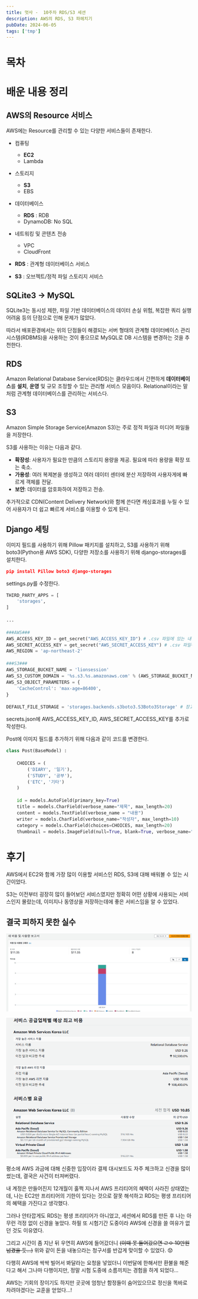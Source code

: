 ```yaml
---
title: 멋사 -  10주차 RDS/S3 세션
description: AWS의 RDS, S3 파헤치기
pubDate: 2024-06-05
tags: ['tmp']
---
```


# 목차

# 배운 내용 정리

## AWS의 Resource 서비스

AWS에는 Resource를 관리할 수 있는 다양한 서비스들이 존재한다.

- 컴퓨팅
    - **EC2**
    - Lambda
- 스토리지
    - **S3**
    - EBS
- 데이터베이스
    - **RDS** : RDB
    - DynamoDB: No SQL
- 네트워킹 및 콘텐츠 전송
    - VPC
    - CloudFront

- **RDS** : 관계형 데이터베이스 서비스
- **S3** : 오브젝트/정적 파일  스토리지 서비스

## SQLite3 → MySQL

SQLite3는 동시성 제한, 파일 기반 데이터베이스의 데이터 손실 위험, 복잡한 쿼리 실행 어려움 등의 단점으로 인해 문제가 많았다. 

따라서 배포환경에서는 위의 단점들이 해결되는 서버 형태의 관계형 데이터베이스 관리 시스템(RDBMS)을 사용하는 것이 좋으므로 MySQL로 DB 시스템을 변경하는 것을 추천한다.

## RDS

Amazon Relational Database Service(RDS)는 클라우드에서 간편하게 **데이터베이스**를 **설치**, **운영** 및 규모 조정할 수 있는 관리형 서비스 모음이다. Relational이라는 말처럼 관계형 데이터베이스를 관리하는 서비스다.

## S3

Amazon Simple Storage Service(Amazon S3)는 주로 정적 파일과 미디어 파일들을 저장한다.

S3를 사용하는 이유는 다음과 같다.

- **확장성**: 사용자가 필요한 만큼의 스토리지 용량을 제공. 필요에 따라 용량을 확장 또는 축소.
- **가용성**: 여러 복제본을 생성하고 여러 데이터 센터에 분산 저장하여 사용자게에 빠르게 객체를 전달.
- **보안**: 데이터를 암호화하여 저장하고 전송.

추가적으로 CDN(Content Delivery Network)와 함께 쓴다면 캐싱효과를 누릴 수 있어 사용자가 더 쉽고 빠르게 서비스를 이용할 수 있게 된다.

## Django 세팅

이미지 필드를 사용하기 위해 Pillow 패키지를 설치하고, S3를 사용하기 위해 boto3(Python용 AWS SDK), 다양한 저장소를 사용하기 위해 django-storages를 설치한다.

```json
pip install Pillow boto3 django-storages
```

settings.py를 수정한다.

```python
THIRD_PARTY_APPS = [
    'storages',
]

...

###AWS###
AWS_ACCESS_KEY_ID = get_secret("AWS_ACCESS_KEY_ID") # .csv 파일에 있는 내용을 입력 Access key ID
AWS_SECRET_ACCESS_KEY = get_secret("AWS_SECRET_ACCESS_KEY") # .csv 파일에 있는 내용을 입력 Secret access key
AWS_REGION = 'ap-northeast-2'

###S3###
AWS_STORAGE_BUCKET_NAME = 'lionsession'
AWS_S3_CUSTOM_DOMAIN = '%s.s3.%s.amazonaws.com' % (AWS_STORAGE_BUCKET_NAME,AWS_REGION)
AWS_S3_OBJECT_PARAMETERS = {
    'CacheControl': 'max-age=86400',
}

DEFAULT_FILE_STORAGE = 'storages.backends.s3boto3.S3Boto3Storage' # 장고의 기본 파일저장소 위치를 S3버킷으로 지정.
```

secrets.json에 AWS_ACCESS_KEY_ID, AWS_SECRET_ACCESS_KEY를 추가로 작성한다.

Post에 이미지 필드를 추가하기 위해 다음과 같이 코드를 변경한다.

```python
class Post(BaseModel) :

    CHOICES = (
        ('DIARY', '일기'),
        ('STUDY', '공부'),
        ('ETC', '기타')
    )

    id = models.AutoField(primary_key=True)
    title = models.CharField(verbose_name="제목", max_length=20)
    content = models.TextField(verbose_name = "내용")
    writer = models.CharField(verbose_name="작성자", max_length=10)
    category = models.CharField(choices=CHOICES, max_length=20)
    thumbnail = models.ImageField(null=True, blank=True, verbose_name="썸네일") # 추가
```

# 후기

AWS에서 EC2와 함께 가장 많이 이용할 서비스인 RDS, S3에 대해 배워볼 수 있는 시간이었다.

S3는 이전부터 굉장히 많이 들어보던 서비스였지만 정확히 어떤 상황에 사용되는 서비스인지 몰랐는데, 이미지나 동영상을 저장하는데에 좋은 서비스임을 알 수 있었다.

## 결국 피하지 못한 실수

![처음 본 순간 오소소 돋아오는 소름...](aws1.png)

![](aws2.png)

평소에 AWS 과금에 대해 신중한 입장이라 결제 대시보드도 자주 체크하고 신경을 많이 썼는데, 결국은 사건이 터져버렸다.

내 계정은 만들어진지 12개월이 훌쩍 지나서 AWS 프리티어의 혜택이 사라진 상태였는데, 나는 EC2만 프리티어의 기한이 있다는 것으로 잘못 해석하고 RDS는 평생 프리티어의 혜택을 가진다고 생각했다.

그러나 안타깝게도 RDS는 평생 프리티어가 아니었고, 세션에서 RDS를 만든 후 나는 아무런 걱정 없이 신경을 놓았다. 하필 또 시험기간 도중이라 AWS에 신경을 쓸 여유가 없던 것도 이유였다.

그리고 시간이 좀 지난 뒤 우연히 AWS에 들어갔더니 ~~(이때 못 들어갔으면 ㄹㅇ 10만원 넘겼을 듯…)~~ 위와 같이 돈을 내놓으라는 청구서를 반갑게 맞이할 수 있었다. 😟

다행히 AWS에 싹싹 빌어서 봐달라는 요청을 넣었더니 이번달에 한해서만 환불을 해준다고 해서 그나마 다행이지만, 정말 시험 도중에 소름끼치는 경험을 하게 되었다…

AWS는 기회의 장이기도 하지만 곳곳에 엄청난 함정들이 숨어있으므로 정신을 똑바로 차려야겠다는 교훈을 얻었다…!